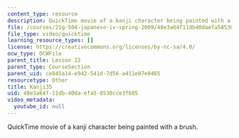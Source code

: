 ```yaml
---
content_type: resource
description: QuickTime movie of a kanji character being painted with a brush.
file: /courses/21g-504-japanese-iv-spring-2009/48e3a64f11db40daefa58530cce3f605_Kanji35.mov
file_type: video/quicktime
learning_resource_types: []
license: https://creativecommons.org/licenses/by-nc-sa/4.0/
ocw_type: OCWFile
parent_title: Lesson 22
parent_type: CourseSection
parent_uid: ce845a14-e942-541d-7d56-a411e07e0465
resourcetype: Other
title: Kanji35
uid: 48e3a64f-11db-40da-efa5-8530cce3f605
video_metadata:
  youtube_id: null
---
```

QuickTime movie of a kanji character being painted with a brush.